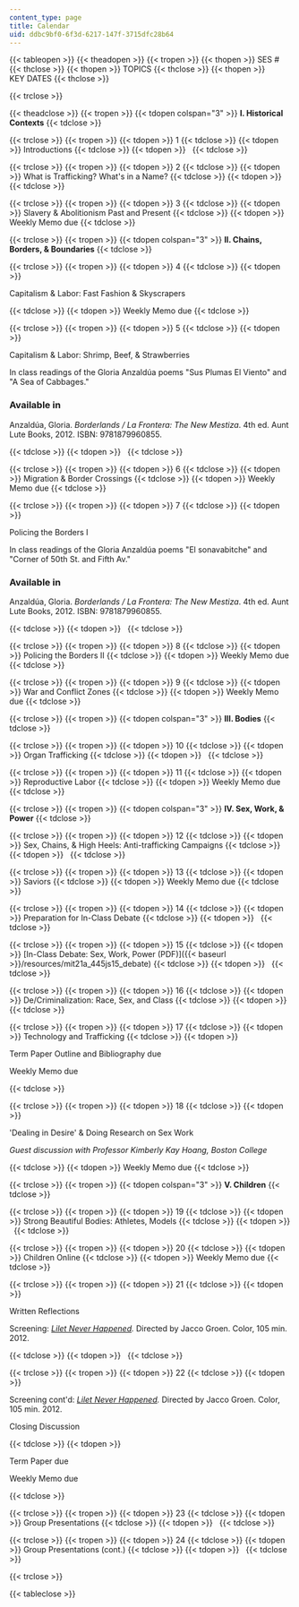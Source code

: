 ```yaml
---
content_type: page
title: Calendar
uid: ddbc9bf0-6f3d-6217-147f-3715dfc28b64
---
```


{{< tableopen >}}
{{< theadopen >}}
{{< tropen >}}
{{< thopen >}}
SES #
{{< thclose >}}
{{< thopen >}}
TOPICS
{{< thclose >}}
{{< thopen >}}
KEY DATES
{{< thclose >}}

{{< trclose >}}

{{< theadclose >}}
{{< tropen >}}
{{< tdopen colspan="3" >}}
**I. Historical Contexts**
{{< tdclose >}}

{{< trclose >}}
{{< tropen >}}
{{< tdopen >}}
1
{{< tdclose >}}
{{< tdopen >}}
Introductions
{{< tdclose >}}
{{< tdopen >}}
 
{{< tdclose >}}

{{< trclose >}}
{{< tropen >}}
{{< tdopen >}}
2
{{< tdclose >}}
{{< tdopen >}}
What is Trafficking? What's in a Name?
{{< tdclose >}}
{{< tdopen >}}
 
{{< tdclose >}}

{{< trclose >}}
{{< tropen >}}
{{< tdopen >}}
3
{{< tdclose >}}
{{< tdopen >}}
Slavery & Abolitionism Past and Present
{{< tdclose >}}
{{< tdopen >}}
Weekly Memo due
{{< tdclose >}}

{{< trclose >}}
{{< tropen >}}
{{< tdopen colspan="3" >}}
**II. Chains, Borders, & Boundaries**
{{< tdclose >}}

{{< trclose >}}
{{< tropen >}}
{{< tdopen >}}
4
{{< tdclose >}}
{{< tdopen >}}


Capitalism & Labor: Fast Fashion & Skyscrapers


{{< tdclose >}}
{{< tdopen >}}
Weekly Memo due
{{< tdclose >}}

{{< trclose >}}
{{< tropen >}}
{{< tdopen >}}
5
{{< tdclose >}}
{{< tdopen >}}


Capitalism & Labor: Shrimp, Beef, & Strawberries

In class readings of the Gloria Anzaldúa poems "Sus Plumas El Viento" and "A Sea of Cabbages."

### Available in

Anzaldúa, Gloria. _Borderlands / La Frontera: The New Mestiza_. 4th ed. Aunt Lute Books, 2012. ISBN: 9781879960855.


{{< tdclose >}}
{{< tdopen >}}
 
{{< tdclose >}}

{{< trclose >}}
{{< tropen >}}
{{< tdopen >}}
6
{{< tdclose >}}
{{< tdopen >}}
Migration & Border Crossings
{{< tdclose >}}
{{< tdopen >}}
Weekly Memo due
{{< tdclose >}}

{{< trclose >}}
{{< tropen >}}
{{< tdopen >}}
7
{{< tdclose >}}
{{< tdopen >}}


Policing the Borders I

In class readings of the Gloria Anzaldúa poems "El sonavabitche" and "Corner of 50th St. and Fifth Av."

### Available in

Anzaldúa, Gloria. _Borderlands / La Frontera: The New Mestiza_. 4th ed. Aunt Lute Books, 2012. ISBN: 9781879960855.


{{< tdclose >}}
{{< tdopen >}}
 
{{< tdclose >}}

{{< trclose >}}
{{< tropen >}}
{{< tdopen >}}
8
{{< tdclose >}}
{{< tdopen >}}
Policing the Borders II
{{< tdclose >}}
{{< tdopen >}}
Weekly Memo due
{{< tdclose >}}

{{< trclose >}}
{{< tropen >}}
{{< tdopen >}}
9
{{< tdclose >}}
{{< tdopen >}}
War and Conflict Zones
{{< tdclose >}}
{{< tdopen >}}
Weekly Memo due
{{< tdclose >}}

{{< trclose >}}
{{< tropen >}}
{{< tdopen colspan="3" >}}
**III. Bodies**
{{< tdclose >}}

{{< trclose >}}
{{< tropen >}}
{{< tdopen >}}
10
{{< tdclose >}}
{{< tdopen >}}
Organ Trafficking
{{< tdclose >}}
{{< tdopen >}}
 
{{< tdclose >}}

{{< trclose >}}
{{< tropen >}}
{{< tdopen >}}
11
{{< tdclose >}}
{{< tdopen >}}
Reproductive Labor
{{< tdclose >}}
{{< tdopen >}}
Weekly Memo due
{{< tdclose >}}

{{< trclose >}}
{{< tropen >}}
{{< tdopen colspan="3" >}}
**IV. Sex, Work, & Power**
{{< tdclose >}}

{{< trclose >}}
{{< tropen >}}
{{< tdopen >}}
12
{{< tdclose >}}
{{< tdopen >}}
Sex, Chains, & High Heels: Anti-trafficking Campaigns
{{< tdclose >}}
{{< tdopen >}}
 
{{< tdclose >}}

{{< trclose >}}
{{< tropen >}}
{{< tdopen >}}
13
{{< tdclose >}}
{{< tdopen >}}
Saviors
{{< tdclose >}}
{{< tdopen >}}
Weekly Memo due
{{< tdclose >}}

{{< trclose >}}
{{< tropen >}}
{{< tdopen >}}
14
{{< tdclose >}}
{{< tdopen >}}
Preparation for In-Class Debate
{{< tdclose >}}
{{< tdopen >}}
 
{{< tdclose >}}

{{< trclose >}}
{{< tropen >}}
{{< tdopen >}}
15
{{< tdclose >}}
{{< tdopen >}}
[In-Class Debate: Sex, Work, Power (PDF)]({{< baseurl >}}/resources/mit21a_445js15_debate)
{{< tdclose >}}
{{< tdopen >}}
 
{{< tdclose >}}

{{< trclose >}}
{{< tropen >}}
{{< tdopen >}}
16
{{< tdclose >}}
{{< tdopen >}}
De/Criminalization: Race, Sex, and Class
{{< tdclose >}}
{{< tdopen >}}
 
{{< tdclose >}}

{{< trclose >}}
{{< tropen >}}
{{< tdopen >}}
17
{{< tdclose >}}
{{< tdopen >}}
Technology and Trafficking
{{< tdclose >}}
{{< tdopen >}}


Term Paper Outline and Bibliography due

Weekly Memo due


{{< tdclose >}}

{{< trclose >}}
{{< tropen >}}
{{< tdopen >}}
18
{{< tdclose >}}
{{< tdopen >}}


'Dealing in Desire' & Doing Research on Sex Work

_Guest discussion with Professor Kimberly Kay Hoang, Boston College_


{{< tdclose >}}
{{< tdopen >}}
Weekly Memo due
{{< tdclose >}}

{{< trclose >}}
{{< tropen >}}
{{< tdopen colspan="3" >}}
**V. Children**
{{< tdclose >}}

{{< trclose >}}
{{< tropen >}}
{{< tdopen >}}
19
{{< tdclose >}}
{{< tdopen >}}
Strong Beautiful Bodies: Athletes, Models
{{< tdclose >}}
{{< tdopen >}}
 
{{< tdclose >}}

{{< trclose >}}
{{< tropen >}}
{{< tdopen >}}
20
{{< tdclose >}}
{{< tdopen >}}
Children Online
{{< tdclose >}}
{{< tdopen >}}
Weekly Memo due
{{< tdclose >}}

{{< trclose >}}
{{< tropen >}}
{{< tdopen >}}
21
{{< tdclose >}}
{{< tdopen >}}


Written Reflections

Screening: _[Lilet Never Happened](http://www.imdb.com/title/tt1986951/?ref_=fn_al_tt_1)._ Directed by Jacco Groen. Color, 105 min. 2012.


{{< tdclose >}}
{{< tdopen >}}
 
{{< tdclose >}}

{{< trclose >}}
{{< tropen >}}
{{< tdopen >}}
22
{{< tdclose >}}
{{< tdopen >}}


Screening cont'd: _[Lilet Never Happened](http://www.imdb.com/title/tt1986951/?ref_=fn_al_tt_1)._ Directed by Jacco Groen. Color, 105 min. 2012.

Closing Discussion


{{< tdclose >}}
{{< tdopen >}}


Term Paper due

Weekly Memo due


{{< tdclose >}}

{{< trclose >}}
{{< tropen >}}
{{< tdopen >}}
23
{{< tdclose >}}
{{< tdopen >}}
Group Presentations
{{< tdclose >}}
{{< tdopen >}}
 
{{< tdclose >}}

{{< trclose >}}
{{< tropen >}}
{{< tdopen >}}
24
{{< tdclose >}}
{{< tdopen >}}
Group Presentations (cont.)
{{< tdclose >}}
{{< tdopen >}}
 
{{< tdclose >}}

{{< trclose >}}

{{< tableclose >}}